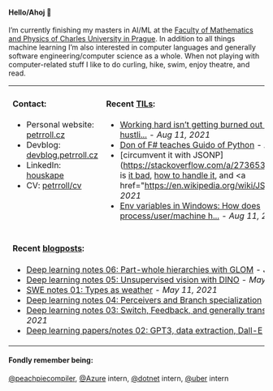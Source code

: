 #### Hello/Ahoj 👋

I’m currently finishing my masters in AI/ML at the [Faculty of Mathematics and Physics of Charles University in Prague](https://www.mff.cuni.cz/en). In addition to all things machine learning I’m also interested in computer languages and generally software engineering/computer science as a whole. When not playing with computer-related stuff I like to do curling, hike, swim, enjoy theatre, and read.

<table><tr><td valign="top">
  
#### Contact:
- Personal website: [petrroll.cz](https://petrroll.cz)
- Devblog: [devblog.petrroll.cz](https://devblog.petrroll.cz)
- LinkedIn: [houskape](https://www.linkedin.com/in/houskape/)
- CV: [petrroll/cv](https://github.com/petrroll/cv)
</td><td valign="top">

#### Recent [TILs](https://devblog.petrroll.cz/til/):
<!-- tils-posts starts -->
* [Working hard isn’t getting burned out nor mindless hustli...](http://paulgraham.com/hwh.html) - _Aug 11, 2021_
* [Don of F# teaches Guido of Python](https://www.youtube.com/watch?v=e2J9PGC-K1E) - _Aug 11, 2021_
* [circumvent it with JSONP](https://stackoverflow.com/a/27365346/915609">Why is</a> <a href="https://security.stackexchange.com/a/169749/145362">it bad</a>, <a href="https://developer.mozilla.org/en-US/docs/Web/HTTP/CORS#what_requests_use_cors">how to handle it</a>, and <a href="https://en.wikipedia.org/wiki/JSONP) - _Aug 11, 2021_
* [Env variables in Windows: How does process/user/machine h...](https://devblogs.microsoft.com/oldnewthing/20150915-00/?p=91591) - _Aug 11, 2021_
<!-- tils-posts ends -->
</td></tr>

<tr><td colspan="2">

#### Recent [blogposts](https://devblog.petrroll.cz/):
<!-- blog-posts starts -->
* [Deep learning notes 06: Part-whole hierarchies with GLOM](http://devblog.petrroll.cz/deep-learning-notes-06-part-whole-hierarchies-with-GLOM/) - _Jul 13, 2021_
* [Deep learning notes 05: Unsupervised vision with DINO](http://devblog.petrroll.cz/deep-learning-notes-05-unsupervised-vision-with-dino/) - _May 11, 2021_
* [SWE notes 01: Types as weather](http://devblog.petrroll.cz/swe-notes-01-types-as-weather/) - _May 11, 2021_
* [Deep learning notes 04: Perceivers and Branch specialization](http://devblog.petrroll.cz/deep-learning-notes-04-perceivers-and-branch-specialization/) - _Apr 14, 2021_
* [Deep learning notes 03: Switch, Feedback, and generally transformers](http://devblog.petrroll.cz/deep-learning-papersnotes-03-switch-feedback-and-generally-transformers/) - _Feb 17, 2021_
* [Deep learning papers/notes 02: GPT3, data extraction, Dall-E](http://devblog.petrroll.cz/deep-learning-papersnotes-02-gpt3-data-extraction-dall-e/) - _Feb 10, 2021_
<!-- blog-posts ends -->
</td></tr></table>

#### Fondly remember being:
[@peachpiecompiler](https://github.com/peachpiecompiler), [@Azure](https://github.com/Azure) intern, [@dotnet](https://github.com/dotnet) intern, [@uber](https://github.com/uber) intern
